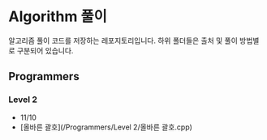 # Algorithm 풀이
알고리즘 풀이 코드를 저장하는 레포지토리입니다.
하위 폴더들은 출처 및 풀이 방법별로 구분되어 있습니다.


## Programmers

### Level 2
- 11/10
 - [올바른 괄호](/Programmers/Level 2/올바른 괄호.cpp)